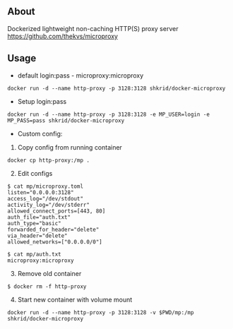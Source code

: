 ## About
Dockerized lightweight non-caching HTTP(S) proxy server
https://github.com/thekvs/microproxy

## Usage

- default login:pass - microproxy:microproxy
```
docker run -d --name http-proxy -p 3128:3128 shkrid/docker-microproxy
```

- Setup login:pass
```
docker run -d --name http-proxy -p 3128:3128 -e MP_USER=login -e MP_PASS=pass shkrid/docker-microproxy
```

- Custom config:

1. Copy config from running container
 
 ```
docker cp http-proxy:/mp .
 ```
2. Edit configs
 ```
$ cat mp/microproxy.toml
listen="0.0.0.0:3128"
access_log="/dev/stdout"
activity_log="/dev/stderr"
allowed_connect_ports=[443, 80]
auth_file="auth.txt"
auth_type="basic"
forwarded_for_header="delete"
via_header="delete"
allowed_networks=["0.0.0.0/0"]

$ cat mp/auth.txt
microproxy:microproxy
 ```
3. Remove old container
 
 ```
$ docker rm -f http-proxy
 ```
4. Start new container with volume mount 
 
 ```
docker run -d --name http-proxy -p 3128:3128 -v $PWD/mp:/mp shkrid/docker-microproxy
 ```
